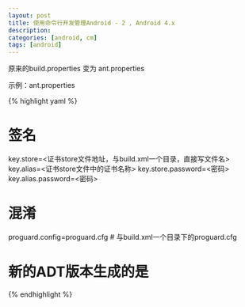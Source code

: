 ```yaml
---
layout: post
title: 使用命令行开发管理Android - 2 , Android 4.x
description: 
categories: [android, cm]
tags: [android]
---
```


原来的build.properties 变为 ant.properties

示例：ant.properties

{% highlight yaml %}
# 签名
key.store=<证书store文件地址，与build.xml一个目录，直接写文件名>
key.alias=<证书store文件中的证书名称>
key.store.password=<密码>
key.alias.password=<密码>
# 混淆
proguard.config=proguard.cfg # 与build.xml一个目录下的proguard.cfg
# 新的ADT版本生成的是

{% endhighlight %}

